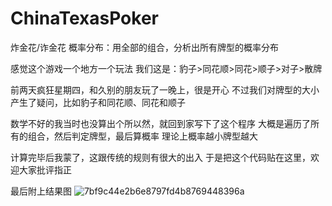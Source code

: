 # ChinaTexasPoker
炸金花/诈金花 概率分布：用全部的组合，分析出所有牌型的概率分布

感觉这个游戏一个地方一个玩法
我们这是：豹子>同花顺>同花>顺子>对子>散牌

前两天疯狂星期四，和久别的朋友玩了一晚上，很是开心
不过我们对牌型的大小产生了疑问，比如豹子和同花顺、同花和顺子

数学不好的我当时也没算出个所以然，就回到家写下了这个程序
大概是遍历了所有的组合，然后判定牌型，最后算概率
理论上概率越小牌型越大

计算完毕后我蒙了，这跟传统的规则有很大的出入
于是把这个代码贴在这里，欢迎大家批评指正

最后附上结果图
![7bf9c44e2b6e8797fd4b8769448396a](https://user-images.githubusercontent.com/87165025/211158048-58c459e8-42e9-4846-abd5-f33425cae048.png)
